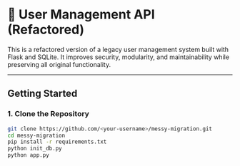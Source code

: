 # 🧠 User Management API (Refactored)

This is a refactored version of a legacy user management system built with Flask and SQLite. It improves security, modularity, and maintainability while preserving all original functionality.

---


##  Getting Started

### 1. Clone the Repository

```bash
git clone https://github.com/<your-username>/messy-migration.git
cd messy-migration
pip install -r requirements.txt
python init_db.py
python app.py
